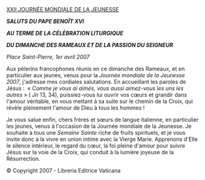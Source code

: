[XXII JOURNÉE MONDIALE DE LA JEUNESSE](http://www.vatican.va/gmg/documents/gmg_2007_fr.html)

***SALUTS DU PAPE BENOÎT XVI***

***AU TERME DE LA CÉLÉBRATION LITURGIQUE***

***DU DIMANCHE DES RAMEAUX ET DE LA PASSION DU SEIGNEUR***

*Place Saint-Pierre, 1er avril 2007*

Aux pèlerins francophones réunis en ce dimanche des Rameaux, et en particulier aux jeunes, venus pour la *Journée mondiale de la Jeunesse 2007*, j'adresse mes cordiales salutations. En accueillant les paroles de Jésus :  « *Comme je vous ai aimés, vous aussi aimez-vous les uns les autres* » ( *Jn* 13, 34), puissiez-vous lui ouvrir vos cœurs et grandir dans l'amour véritable, en vous mettant à sa suite sur le chemin de la Croix, qui révèle pleinement l'amour de Dieu à tous les hommes !

Je vous salue enfin, chers frères et sœurs de langue italienne, en particulier les jeunes, venus à l'occasion de la Journée mondiale de la Jeunesse. Je souhaite à tous une *Semaine Sainte* riche de fruits spirituels, et je vous invite donc à la vivre en union intime avec la Vierge Marie. Apprenons d'Elle le silence intérieur, le regard du cœur, la foi pleine d'amour pour suivre Jésus sur la voie de la Croix, qui conduit à la lumière joyeuse de la Résurrection.

© Copyright 2007 - Libreria Editrice Vaticana